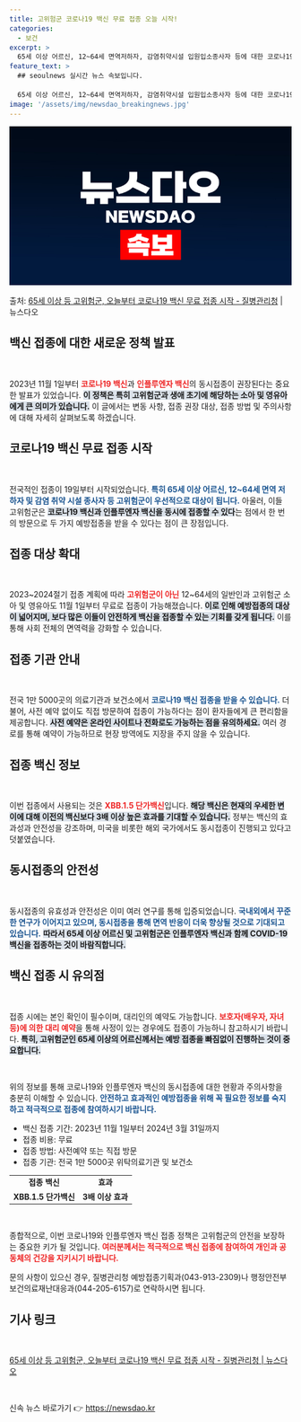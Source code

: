 ```yaml
---
title: 고위험군 코로나19 백신 무료 접종 오늘 시작!
categories:
  - 보건
excerpt: >
  65세 이상 어르신, 12~64세 면역저하자, 감염취약시설 입원입소종사자 등에 대한 코로나19 신규백신 접종…
feature_text: >
  ## seoulnews 실시간 뉴스 속보입니다.

  65세 이상 어르신, 12~64세 면역저하자, 감염취약시설 입원입소종사자 등에 대한 코로나19 신규백신 접종…
image: '/assets/img/newsdao_breakingnews.jpg'
---
```


![뉴스다오 속보](/assets/img/newsdao_breakingnews.jpg)

<p>출처: <a href="https://newsdao.kr/2220" rel="dofollow">65세 이상 등 고위험군, 오늘부터 코로나19 백신 무료 접종 시작 - 질병관리청</a> | 뉴스다오</p>

<h2 data-ke-size="size26">백신 접종에 대한 새로운 정책 발표</h2>

<p data-ke-size="size16">&nbsp;</p>

2023년 11월 1일부터 <b><span style="color: #ee2323;">코로나19 백신</span></b>과 <b><span style="color: #ee2323;">인플루엔자 백신</span></b>의 동시접종이 권장된다는 중요한 발표가 있었습니다. <b><span style="background-color: #21538527;">이 정책은 특히 고위험군과 생애 초기에 해당하는 소아 및 영유아에게 큰 의미가 있습니다.</span></b> 이 글에서는 변동 사항, 접종 권장 대상, 접종 방법 및 주의사항에 대해 자세히 살펴보도록 하겠습니다.

<h2 data-ke-size="size26">코로나19 백신 무료 접종 시작</h2>

<p data-ke-size="size16">&nbsp;</p>

전국적인 접종이 19일부터 시작되었습니다. <b><span style="color: #1a5490;">특히 65세 이상 어르신, 12~64세 면역 저하자 및 감염 취약 시설 종사자 등 고위험군이 우선적으로 대상이 됩니다.</span></b> 아울러, 이들 고위험군은 <b><span style="background-color: #21538527;">코로나19 백신과 인플루엔자 백신을 동시에 접종할 수 있다</span></b>는 점에서 한 번의 방문으로 두 가지 예방접종을 받을 수 있다는 점이 큰 장점입니다.

<h2 data-ke-size="size26">접종 대상 확대</h2>

<p data-ke-size="size16">&nbsp;</p>

2023~2024절기 접종 계획에 따라 <b><span style="color: #ee2323;">고위험군이 아닌</span></b> 12~64세의 일반인과 고위험군 소아 및 영유아도 11월 1일부터 무료로 접종이 가능해졌습니다. <b><span style="background-color: #21538527;">이로 인해 예방접종의 대상이 넓어지며, 보다 많은 이들이 안전하게 백신을 접종할 수 있는 기회를 갖게 됩니다.</span></b> 이를 통해 사회 전체의 면역력을 강화할 수 있습니다.

<h2 data-ke-size="size26">접종 기관 안내</h2>

<p data-ke-size="size16">&nbsp;</p>

전국 1만 5000곳의 의료기관과 보건소에서 <b><span style="color: #1a5490;">코로나19 백신 접종을 받을 수 있습니다.</span></b> 더불어, 사전 예약 없이도 직접 방문하여 접종이 가능하다는 점이 환자들에게 큰 편리함을 제공합니다. <b><span style="background-color: #21538527;">사전 예약은 온라인 사이트나 전화로도 가능하는 점을 유의하세요.</span></b> 여러 경로를 통해 예약이 가능하므로 현장 방역에도 지장을 주지 않을 수 있습니다.

<h2 data-ke-size="size26">접종 백신 정보</h2>

<p data-ke-size="size16">&nbsp;</p>

이번 접종에서 사용되는 것은 <b><span style="color: #ee2323;">XBB.1.5 단가백신</span></b>입니다. <b><span style="background-color: #21538527;">해당 백신은 현재의 우세한 변이에 대해 이전의 백신보다 3배 이상 높은 효과를 기대할 수 있습니다.</span></b> 정부는 백신의 효과성과 안전성을 강조하며, 미국을 비롯한 해외 국가에서도 동시접종이 진행되고 있다고 덧붙였습니다.

<h2 data-ke-size="size26">동시접종의 안전성</h2>

<p data-ke-size="size16">&nbsp;</p>

동시접종의 유효성과 안전성은 이미 여러 연구를 통해 입증되었습니다. <b><span style="color: #1a5490;">국내외에서 꾸준한 연구가 이어지고 있으며, 동시접종을 통해 면역 반응이 더욱 향상될 것으로 기대되고 있습니다.</span></b> <b><span style="background-color: #21538527;">따라서 65세 이상 어르신 및 고위험군은 인플루엔자 백신과 함께 COVID-19 백신을 접종하는 것이 바람직합니다.</span></b>

<h2 data-ke-size="size26">백신 접종 시 유의점</h2>

<p data-ke-size="size16">&nbsp;</p>

접종 시에는 본인 확인이 필수이며, 대리인의 예약도 가능합니다. <b><span style="color: #ee2323;">보호자(배우자, 자녀 등)에 의한 대리 예약</span></b>을 통해 사정이 있는 경우에도 접종이 가능하니 참고하시기 바랍니다. <b><span style="background-color: #21538527;">특히, 고위험군인 65세 이상의 어르신께서는 예방 접종을 빠짐없이 진행하는 것이 중요합니다.</span></b>

<p data-ke-size="size16">&nbsp;</p>

위의 정보를 통해 코로나19와 인플루엔자 백신의 동시접종에 대한 현황과 주의사항을 충분히 이해할 수 있습니다. <b><span style="color: #1a5490;">안전하고 효과적인 예방접종을 위해 꼭 필요한 정보를 숙지하고 적극적으로 접종에 참여하시기 바랍니다.</span></b> 

<ul>
  <li>백신 접종 기간: 2023년 11월 1일부터 2024년 3월 31일까지</li>
  <li>접종 비용: 무료</li>
  <li>접종 방법: 사전예약 또는 직접 방문</li>
  <li>접종 기관: 전국 1만 5000곳 위탁의료기관 및 보건소</li>
</ul>

<table style="width: 100%; border-collapse: collapse;">
  <tr>
    <td style="text-align: center; height: 17px;"><b>접종 백신</b></td>
    <td style="text-align: center; height: 17px;"><b>효과</b></td>
  </tr>
  <tr>
    <td style="text-align: center; height: 17px;"><b>XBB.1.5 단가백신</b></td>
    <td style="text-align: center; height: 17px;"><b>3배 이상 효과</b></td>
  </tr>
</table>

<p data-ke-size="size16">&nbsp;</p>

종합적으로, 이번 코로나19와 인플루엔자 백신 접종 정책은 고위험군의 안전을 보장하는 중요한 키가 될 것입니다. <b><span style="color: #ee2323;">여러분께서는 적극적으로 백신 접종에 참여하여 개인과 공동체의 건강을 지키시기 바랍니다.</span></b> 

문의 사항이 있으신 경우, 질병관리청 예방접종기획과(043-913-2309)나 행정안전부 보건의료재난대응과(044-205-6157)로 연락하시면 됩니다. 

<h2 data-ke-size="size26">기사 링크</h2>

<p data-ke-size="size16">&nbsp;</p>

<a href="https://newsdao.kr/2220">65세 이상 등 고위험군, 오늘부터 코로나19 백신 무료 접종 시작 - 질병관리청 | 뉴스다오</a>

<p data-ke-size="size16">&nbsp;</p> 

신속 뉴스 바로가기 👉 <a href="https://newsdao.kr" rel="dofollow">https://newsdao.kr</a>


